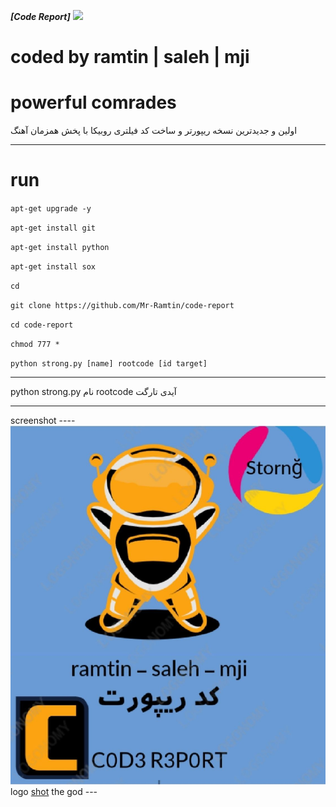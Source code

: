 ***[Code Report]*** ![](https://i.imgur.com/fe85aVR.png)

# coded by ramtin | saleh | mji

# powerful comrades

اولین و جدیدترین نسخه ریپورتر و ساخت کد فیلتری روبیکا با پخش همزمان آهنگ 

____________________
# run

`apt-get upgrade -y`

`apt-get install git`

`apt-get install python`

`apt-get install sox`

`cd`

`git clone https://github.com/Mr-Ramtin/code-report`

`cd code-report`

`chmod 777 *`

`python strong.py [name] rootcode [id target]`
___________________
python strong.py نام rootcode آیدی تارگت
___________________

screenshot ---- ![Screenshot](https://raw.githubusercontent.com/Mr-Ramtin/code-report/main/IMG_20220603_201941_949.jpg) logo [shot](https://raw.githubusercontent.com/Mr-Ramtin/Code-Report/main/IMG_20220603_201941_949.jpg) the god ---
